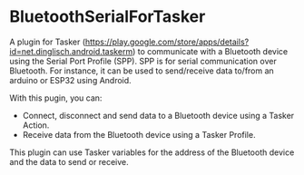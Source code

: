 # BluetoothSerialForTasker
A plugin for Tasker (https://play.google.com/store/apps/details?id=net.dinglisch.android.taskerm) to communicate with a Bluetooth device using the Serial Port Profile (SPP). SPP is for serial communication over Bluetooth. For instance, it can be used to send/receive data to/from an arduino or ESP32 using Android.

With this pugin, you can:
- Connect, disconnect and send data to a Bluetooth device using a Tasker Action.
- Receive data from the Bluetooth device using a Tasker Profile.

This plugin can use Tasker variables for the address of the Bluetooth device and the data to send or receive.

